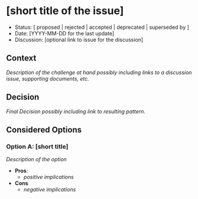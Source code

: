# [short title of the issue]

* Status: [ proposed | rejected | accepted | deprecated | superseded by ]
* Date: [YYYY-MM-DD for the last update]
* Discussion: [optional link to issue for the discussion]

## Context

*Description of the challenge at hand possibly including links to a discussion issue, supporting documents, etc.*

## Decision

*Final Decision possibly including link to resulting pattern.*

## Considered Options

### Option A: [short title]

*Description of the option*

* **Pros**:
  * *positive implications*
* **Cons**
  * *negative implications*
